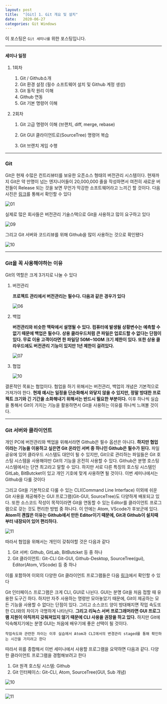 ```yaml
---
layout: post
title:  "[Git] 1. Git 개요 및 설치"
date:   2020-06-27
categories: Git Windows
---
```


이 포스팅은 `Git 세미나를` 위한 포스팅입니다.

---

#### 세미나 일정

1. 1회차

   1. Git / Github소개
   2. Git 환경 설정 (필수 소프트웨어 설치 및 Github 계정 생성)
   3. Git 동작 원리 이해
   4. Github 연동
   5. Git 기본 명령어 이해

2. 2회차
   1. Git 고급 명령어 이해 (브랜치, diff, merge, rebase)
      
   2. Git GUI 클라이언트로(SourceTree) 명령어 복습
   3. Git 브랜치 게임 수행

---
### Git

Git은 현재 수많은 컨트리뷰터를 보유한 오픈소스 형태의 버전관리 시스템이다. 현재까지 Git은 약 만명이 넘는 엔지니어들이 20,000,000 줄을 작성하면서 여전히 새로운 버전들이 Release 되는 것을 보면 무언가 막강한 소프트웨어라고 느끼긴 할 것이다. 다음 사진은 [링크](https://github.com/git/git)를 통해서 확인할 수 있다 

![01](https://drive.google.com/uc?id=17uG9PEmw8YVIropcCB2MgDYP8u8mbbdx)

실제로 많은 회사들은 버전관리 기술스택으로 Git을 사용하고 많이 요구하고 있다

![09](https://drive.google.com/uc?id=1DjTUo6sbVOSFN0TBEGEcls4sfwK-AQUn)

그리고 Git 서버와 코드리뷰를 위해 Github을 많이 사용하는 것으로 확인됐다

![10](https://drive.google.com/uc?id=14M6z_ukkQTVhzWDsXzHKBynAiS36zx-x)

---

### Git을 꼭 사용해야하는 이유

Git의 역할은 크게 3가지로 나눌 수 있다

1. 버전관리

   __프로젝트 관리에서 버전관리는 필수다. 다음과 같은 경우가 있다__

   ![06](https://drive.google.com/uc?id=1bTeU922vwmshSHk6dr1QZ2jOMWt5qpMV)

2. 백업

   **버전관리와 비슷한 맥락에서 설명될 수 있다. 컴퓨터에 발생될 상황변수는 예측할 수 없기 때문에 백업은 필수다. 상용 클라우드처럼 큰 파일은 업로드할 수 없다는 단점이 있다. 무료 이용 고객이라면 한 파일당 50M~100M 크기 제한이 있다. 또한 상용 클라우드에도 버전관리 기능이 있지만 1년 제한이 걸려있다.**

   ![07](https://drive.google.com/uc?id=1IlD0EXo2WCBLc1_j6uhlBCVJu2iOmiEh)

3. 협업

   ![10](https://drive.google.com/uc?id=1yyiAt4ranQZSHjCpV7yDQDLuM4G69ttr)

결론적인 목표는 협업이다. 협업을 하기 위해서는 버전관리, 백업의 개념은 기본적으로 가져가야 한다. __현재 예시는 일정을 단순화해서 와닿지 않을 수 있지만, 정말 방대한 프로젝트 크기와 긴 기간을 소화해내기 위해서는 반드시 필요한 부분이다.__ 이후 하나씩 실습을 통해서 Git이 가지는 기능을 활용하면서 Git을 사용하는 이유를 하나씩 느껴볼 것이다.

---
### Git 서버와 클라이언트

개인 PC에 버전관리와 백업을 위해서라면 Github은 필수 옵션은 아니다. __하지만 협업이라는 기능을 이용하고 싶은면 Git 온라인 서버 중 하나인 Github은 필수가 된다.__ 파일 공유에 있어 클라우드 시스템도 대안이 될 수 있지만, Git으로 관리하는 파일들은 Git 호스팅 시스템을 사용해야만 Git의 기능을 온전히 사용할 수 있다. Github은 분명 호스팅 시스템에서는 단연 최고라고 말할 수 있다. 하지만 서로 다른 특징의 호스팅 시스템인 GitLab, BitButcket이 있고 개인 기호에 맞게 사용하면 될 것이다. 이번 세미나에서는 Github을 다룰 것이다

그리고 Git을 기본적으로 다룰 수 있는 CLI(Command Line Interface) 이외에 쉬운 Git 사용을 제공해주는 GUI 프로그램(Git-GUI, SourceTree)도 다양하게 배포되고 있다. 또한 소스코드 작성이 목적이라면 Git을 연동할 수 있는 Editor를 클라이언트 프로그램으로 갖는 것도 편리한 방법 중 하나다. 이 안에는 Atom, VScode가 후보군에 있다. __Atom이 괜찮은 이유는 Github에서 만든 Editor이기 때문에, Git과 Github이 설치때부터 내장되어 있어 편리하다.__

![11](https://drive.google.com/uc?id=1yoUqm5aWa5v2uFcf--7F18U9FbgjH-rw)

따라서 협업을 위해서는 개인이 갖춰야할 것은 다음과 같다

1. Git 서버: Github, GitLab, BitButcket 등 중 하나
2. Git 클라이언트: Git-CLI Git-GUI, Github-Desktop, SourceTree(gui), Editor(Atom, VScode) 등 중 하나

이를 포함하여 이외의 다양한 Git 클라이언트 프로그램들은 다음 [링크](https://git-scm.com/downloads/guis)에서 확인할 수 있다

Git 인터페이스 프로그램은 크게 CLI, GUI로 나뉜다. GUI는 분명 Git을 처음 접할 때 유용한 도구긴 하다. 하지만 자주 사용하는 명령만 모아놓았기 때문에, Git이 제공하는 모든 기능을 사용할 수 없다는 단점이 있다. 그리고 소스코드 양이 방대해지면 작업 속도또한 CLI와의 차이가 극명하게 나타난다. __그리고 리눅스 서버 프로그래머라면 GUI 프로그램 지원이 아직까지 갖춰져있지 않기 때문에 CLI 사용을 권장을 하고 있다.__ 하지만 Git에 익숙해지기에는 분명 GUI는 처음에 배우기에 좋은 선택이 될 것이다.

`작업속도와 관련한 차이는 이후 실습에서 Atom과 CLI에서의 변경관리 staged를 통해 확인하는 시간을 가지려고 한다`

따라서 위를 종합해서 이번 세미나에서 사용할 프로그램을 요약하면 다음과 같다. 다양한 클라이언트 프로그램을 경험해보려고 한다

1. Git 원격 호스팅 시스템: Github
2. Git 인터페이스: Git-CLI, Atom, SourceTree(GUI, Sub 개념)

![10](https://drive.google.com/uc?id=1uBcODh2zI_ROTiqM_rwKaq2z_quIfmrj)

---

![11](https://drive.google.com/uc?id=1vHzzqMNangD6FOrdbxnYs0bVurD-fDEo)

